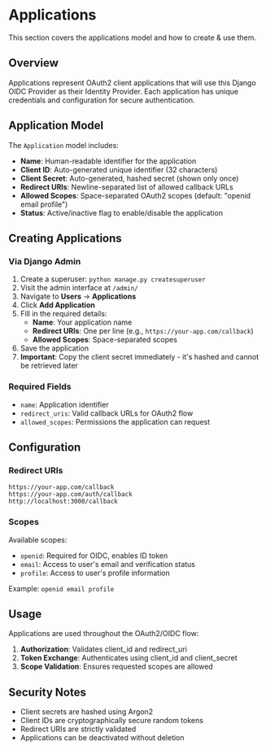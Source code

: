 # Applications

This section covers the applications model and how to create & use them.

## Overview

Applications represent OAuth2 client applications that will use this Django OIDC Provider as their Identity Provider. Each application has unique credentials and configuration for secure authentication.

## Application Model

The `Application` model includes:

- **Name**: Human-readable identifier for the application
- **Client ID**: Auto-generated unique identifier (32 characters)
- **Client Secret**: Auto-generated, hashed secret (shown only once)
- **Redirect URIs**: Newline-separated list of allowed callback URLs
- **Allowed Scopes**: Space-separated OAuth2 scopes (default: "openid email profile")
- **Status**: Active/inactive flag to enable/disable the application

## Creating Applications

### Via Django Admin

1. Create a superuser: `python manage.py createsuperuser`
2. Visit the admin interface at `/admin/`
3. Navigate to **Users** → **Applications**
4. Click **Add Application**
5. Fill in the required details:
   - **Name**: Your application name
   - **Redirect URIs**: One per line (e.g., `https://your-app.com/callback`)
   - **Allowed Scopes**: Space-separated scopes
6. Save the application
7. **Important**: Copy the client secret immediately - it's hashed and cannot be retrieved later

### Required Fields

- `name`: Application identifier
- `redirect_uris`: Valid callback URLs for OAuth2 flow
- `allowed_scopes`: Permissions the application can request

## Configuration

### Redirect URIs

```
https://your-app.com/callback
https://your-app.com/auth/callback
http://localhost:3000/callback
```

### Scopes

Available scopes:

- `openid`: Required for OIDC, enables ID token
- `email`: Access to user's email and verification status
- `profile`: Access to user's profile information

Example: `openid email profile`

## Usage

Applications are used throughout the OAuth2/OIDC flow:

1. **Authorization**: Validates client_id and redirect_uri
2. **Token Exchange**: Authenticates using client_id and client_secret
3. **Scope Validation**: Ensures requested scopes are allowed

## Security Notes

- Client secrets are hashed using Argon2
- Client IDs are cryptographically secure random tokens
- Redirect URIs are strictly validated
- Applications can be deactivated without deletion
